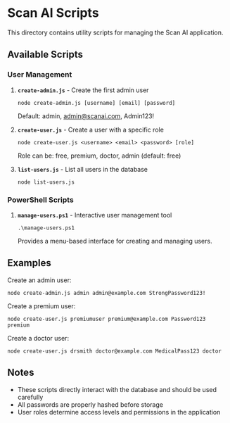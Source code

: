 # Scan AI Scripts

This directory contains utility scripts for managing the Scan AI application.

## Available Scripts

### User Management

1. **`create-admin.js`** - Create the first admin user
   ```
   node create-admin.js [username] [email] [password]
   ```
   Default: admin, admin@scanai.com, Admin123!

2. **`create-user.js`** - Create a user with a specific role
   ```
   node create-user.js <username> <email> <password> [role]
   ```
   Role can be: free, premium, doctor, admin (default: free)

3. **`list-users.js`** - List all users in the database
   ```
   node list-users.js
   ```

### PowerShell Scripts

1. **`manage-users.ps1`** - Interactive user management tool
   ```
   .\manage-users.ps1
   ```
   Provides a menu-based interface for creating and managing users.

## Examples

Create an admin user:
```
node create-admin.js admin admin@example.com StrongPassword123!
```

Create a premium user:
```
node create-user.js premiumuser premium@example.com Password123 premium
```

Create a doctor user:
```
node create-user.js drsmith doctor@example.com MedicalPass123 doctor
```

## Notes

- These scripts directly interact with the database and should be used carefully
- All passwords are properly hashed before storage
- User roles determine access levels and permissions in the application
